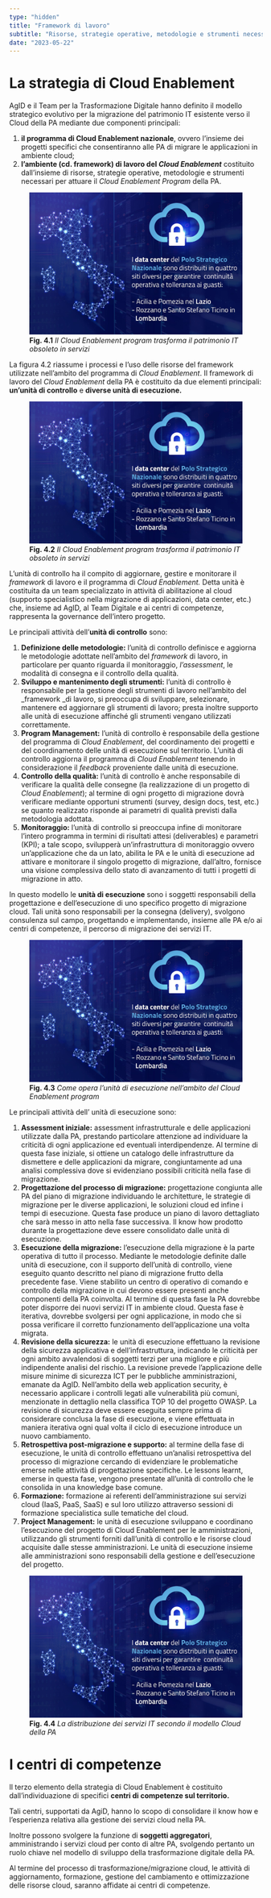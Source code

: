 ```yaml
---
type: "hidden"
title: "Framework di lavoro"
subtitle: "Risorse, strategie operative, metodologie e strumenti necessari per attuare il programma di abilitazione della PA."
date: "2023-05-22"
---
```


# La strategia di Cloud Enablement
AgID e il Team per la Trasformazione Digitale hanno definito il modello strategico evolutivo per la migrazione del patrimonio IT esistente verso il Cloud della PA mediante due componenti principali:
1. **il programma di Cloud Enablement nazionale**, ovvero l’insieme dei progetti specifici che consentiranno alle PA di migrare le applicazioni in ambiente cloud;
2. **l’ambiente (cd. framework) di lavoro del _Cloud Enablement_** costituito dall’insieme di risorse, strategie operative, metodologie e strumenti necessari per attuare il _Cloud Enablement Program_ della PA.

<div class="d-flex justify-content-center mb-5">
  <figure class="figure">
    <img src="/assets/polo-strategico-nazionale_1.jpg" class="figure-img img-fluid rounded" alt="Un'immagine generica segnaposto con angoli arrotondati in una figura.">
    <figcaption class="figure-caption"><b>Fig. 4.1</b> <i>Il Cloud Enablement program trasforma il patrimonio IT obsoleto in servizi</i></figcaption>
  </figure>
</div>

La figura 4.2 riassume i processi e l’uso delle risorse del framework utilizzate nell’ambito del programma di _Cloud Enablement_. Il framework di lavoro del _Cloud Enablement_ della PA è costituito da due elementi principali: **un’unità di controllo** e **diverse unità di esecuzione.**

<div class="d-flex justify-content-center mb-5">
  <figure class="figure">
    <img src="/assets/polo-strategico-nazionale_1.jpg" class="figure-img img-fluid rounded" alt="Un'immagine generica segnaposto con angoli arrotondati in una figura.">
    <figcaption class="figure-caption"><b>Fig. 4.2</b> <i>Il Cloud Enablement program trasforma il patrimonio IT obsoleto in servizi</i></figcaption>
  </figure>
</div>

L’unità di controllo ha il compito di aggiornare, gestire e monitorare il _framework_ di lavoro e il programma di _Cloud Enablement._ Detta unità è costituita da un team specializzato in attività di abilitazione al cloud (supporto specialistico nella migrazione di applicazioni, data center, etc.) che, insieme ad AgID, al Team Digitale e ai centri di competenze, rappresenta la governance dell’intero progetto.

Le principali attività dell’**unità di controllo** sono:
1. **Definizione delle metodologie:** l’unità di controllo definisce e aggiorna le metodologie adottate nell’ambito del _framework_ di lavoro, in particolare per quanto riguarda il monitoraggio, _l’assessment_, le modalità di consegna e il controllo della qualità.
2. **Sviluppo e mantenimento degli strumenti:** l’unità di controllo è responsabile per la gestione degli strumenti di lavoro nell’ambito del _framework _di lavoro, si preoccupa di sviluppare, selezionare, mantenere ed aggiornare gli strumenti di lavoro; presta inoltre supporto alle unità di esecuzione affinché gli strumenti vengano utilizzati correttamente.
3. **Program Management:** l’unità di controllo è responsabile della gestione del programma di _Cloud Enablement_, del coordinamento dei progetti e del coordinamento delle unità di esecuzione sul territorio. L’unità di controllo aggiorna il programma di _Cloud Enablement_ tenendo in considerazione il _feedback_ proveniente dalle unità di esecuzione.
4. **Controllo della qualità:** l’unità di controllo è anche responsabile di verificare la qualità delle consegne (la realizzazione di un progetto di _Cloud Enablement_); al termine di ogni progetto di migrazione dovrà verificare mediante opportuni strumenti (survey, design docs, test, etc.) se quanto realizzato risponde ai parametri di qualità previsti dalla metodologia adottata.
5. **Monitoraggio:** l’unità di controllo si preoccupa infine di monitorare l’intero programma in termini di risultati attesi (deliverables) e parametri (KPI); a tale scopo, svilupperà un’infrastruttura di monitoraggio ovvero un’applicazione che da un lato, abilita le PA e le unità di esecuzione ad attivare e monitorare il singolo progetto di migrazione, dall’altro, fornisce una visione complessiva dello stato di avanzamento di tutti i progetti di migrazione in atto.

In questo modello le **unità di esecuzione** sono i soggetti responsabili della progettazione e dell’esecuzione di uno specifico progetto di migrazione cloud. Tali unità sono responsabili per la consegna (delivery), svolgono consulenza sul campo, progettando e implementando, insieme alle PA e/o ai centri di competenze, il percorso di migrazione dei servizi IT.

<div class="d-flex justify-content-center mb-5">
  <figure class="figure">
    <img src="/assets/polo-strategico-nazionale_1.jpg" class="figure-img img-fluid rounded" alt="Un'immagine generica segnaposto con angoli arrotondati in una figura.">
    <figcaption class="figure-caption"><b>Fig. 4.3</b> <i>Come opera l’unità di esecuzione nell’ambito del Cloud Enablement program</i></figcaption>
  </figure>
</div>

Le principali attività dell’ unità di esecuzione sono:
1. **Assessment iniziale:** assessment infrastrutturale e delle applicazioni utilizzate dalla PA, prestando particolare attenzione ad individuare la criticità di ogni applicazione ed eventuali interdipendenze. Al termine di questa fase iniziale, si ottiene un catalogo delle infrastrutture da dismettere e delle applicazioni da migrare, congiuntamente ad una analisi complessiva dove si evidenziano possibili criticità nella fase di migrazione.
2. **Progettazione del processo di migrazione:** progettazione congiunta alle PA del piano di migrazione individuando le architetture, le strategie di migrazione per le diverse applicazioni, le soluzioni cloud ed infine i tempi di esecuzione. Questa fase produce un piano di lavoro dettagliato che sarà messo in atto nella fase successiva. Il know how prodotto durante la progettazione deve essere consolidato dalle unità di esecuzione.
3. **Esecuzione della migrazione:** l’esecuzione della migrazione è la parte operativa di tutto il processo. Mediante le metodologie definite dalle unità di esecuzione, con il supporto dell’unità di controllo, viene eseguito quanto descritto nel piano di migrazione frutto della precedente fase. Viene stabilito un centro di operativo di comando e controllo della migrazione in cui devono essere presenti anche componenti della PA coinvolta. Al termine di questa fase la PA dovrebbe poter disporre dei nuovi servizi IT in ambiente cloud. Questa fase è iterativa, dovrebbe svolgersi per ogni applicazione, in modo che si possa verificare il corretto funzionamento dell’applicazione una volta migrata.
4. **Revisione della sicurezza:** le unità di esecuzione effettuano la revisione della sicurezza applicativa e dell’infrastruttura, indicando le criticità per ogni ambito avvalendosi di soggetti terzi per una migliore e più indipendente analisi del rischio. La revisione prevede l’applicazione delle misure minime di sicurezza ICT per le pubbliche amministrazioni, emanate da AgID. Nell’ambito della web application security, è necessario applicare i controlli legati alle vulnerabilità più comuni, menzionate in dettaglio nella classifica TOP 10 del progetto OWASP. La revisione di sicurezza deve essere eseguita sempre prima di considerare conclusa la fase di esecuzione, e viene effettuata in maniera iterativa ogni qual volta il ciclo di esecuzione introduce un nuovo cambiamento.
5. **Retrospettiva post-migrazione e supporto:** al termine della fase di esecuzione, le unità di controllo effettuano un’analisi retrospettiva del processo di migrazione cercando di evidenziare le problematiche emerse nelle attività di progettazione specifiche. Le lessons learnt, emerse in questa fase, vengono presentate all’unità di controllo che le consolida in una knowledge base comune.
6. **Formazione:** formazione ai referenti dell’amministrazione sui servizi cloud (IaaS, PaaS, SaaS) e sul loro utilizzo attraverso sessioni di formazione specialistica sulle tematiche del cloud.
7. **Project Management:** le unità di esecuzione sviluppano e coordinano l’esecuzione del progetto di Cloud Enablement per le amministrazioni, utilizzando gli strumenti forniti dall’unità di controllo e le risorse cloud acquisite dalle stesse amministrazioni. Le unità di esecuzione insieme alle amministrazioni sono responsabili della gestione e dell’esecuzione del progetto.

<div class="d-flex justify-content-center mb-5">
  <figure class="figure">
    <img src="/assets/polo-strategico-nazionale_1.jpg" class="figure-img img-fluid rounded" alt="Un'immagine generica segnaposto con angoli arrotondati in una figura.">
    <figcaption class="figure-caption"><b>Fig. 4.4</b> <i>La distribuzione dei servizi IT secondo il modello Cloud della PA</i></figcaption>
  </figure>
</div>

# I centri di competenze
Il terzo elemento della strategia di Cloud Enablement è costituito dall’individuazione di specifici **centri di competenze sul territorio.**

Tali centri, supportati da AgiD, hanno lo scopo di consolidare il know how e l’esperienza relativa alla gestione dei servizi cloud nella PA.

Inoltre possono svolgere la funzione di **soggetti aggregatori**, amministrando i servizi cloud per conto di altre PA, svolgendo pertanto un ruolo chiave nel modello di sviluppo della trasformazione digitale della PA.

Al termine del processo di trasformazione/migrazione cloud, le attività di aggiornamento, formazione, gestione del cambiamento e ottimizzazione delle risorse cloud, saranno affidate ai centri di competenze.